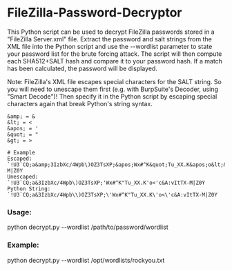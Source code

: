 # FileZilla-Password-Decryptor

This Python script can be used to decrypt FileZilla passwords stored in a "FileZilla Server.xml" file. Extract the password and salt strings from the XML file into the Python script and use the --wordlist parameter to state your password list for the brute forcing attack. The script will then compute each SHA512+SALT hash and compare it to your password hash. If a match has been calculated, the password will be displayed.

Note: FileZilla's XML file escapes special characters for the SALT string. So you will need to unescape them first (e.g. with BurpSuite's Decoder, using "Smart Decode")! Then specify it in the Python script by escaping special characters again that break Python's string syntax.

```
&amp; = &
&lt; = <
&apos; = '
&quot; = "
&gt; = >

# Example
Escaped:        `!U3`CQ;a&amp;3IzbXc/4Wpb\)OZ3TsXP;&apos;Wx#^K&quot;Tu_XX.K&apos;o&lt;&apos;c&amp;A:vItTX-M|Z0Y
Unescaped:      `!U3`CQ;a&3IzbXc/4Wpb\)OZ3TsXP;'Wx#^K"Tu_XX.K'o<'c&A:vItTX-M|Z0Y
Python String:  `!U3`CQ;a&3IzbXc/4Wpb\\)OZ3TsXP;\'Wx#^K"Tu_XX.K\'o<\'c&A:vItTX-M|Z0Y
```

### Usage:

python decrypt.py --wordlist /path/to/password/wordlist
  
### Example:

python decrypt.py --wordlist /opt/wordlists/rockyou.txt

